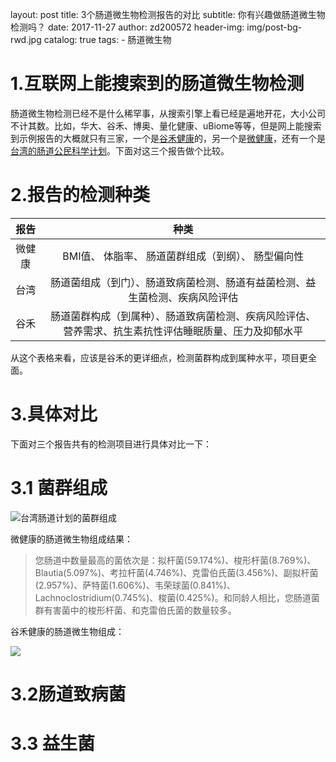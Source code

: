 layout:     post
title:     3个肠道微生物检测报告的对比
subtitle:     你有兴趣做肠道微生物检测吗？
date:     2017-11-27
author:     zd200572
header-img: img/post-bg-rwd.jpg
catalog: true
tags:
    - 肠道微生物

# 1.互联网上能搜索到的肠道微生物检测

肠道微生物检测已经不是什么稀罕事，从搜索引擎上看已经是遍地开花，大小公司不计其数。比如，华大、谷禾、博奥、量化健康、uBiome等等，但是网上能搜索到示例报告的大概就只有三家，一个是[谷禾健康](http://www.guhejk.com/example.php#comp)的，另一个是[微健康](http://www.wehealthgene.com/WeHealthGeneWx/index.php/Report/showReport?reportId=38394&dev=1&t=n1)，还有一个是[台湾的肠道公民科学计划](https://taiwangut.com/articles/13)。下面对这三个报告做个比较。

# 2.报告的检测种类

|  报告  |                    种类                    |
| :--: | :--------------------------------------: |
| 微健康  |       BMI值、 体脂率、 肠道菌群组成（到纲）、 肠型偏向性       |
|  台湾  |  肠道菌组成（到门）、肠道致病菌检测、肠道有益菌检测、益生菌检测、疾病风险评估  |
|  谷禾  | 肠道菌群构成（到属种）、肠道致病菌检测、疾病风险评估、营养需求、抗生素抗性评估睡眠质量、压力及抑郁水平 |

从这个表格来看，应该是谷禾的更详细点，检测菌群构成到属种水平，项目更全面。

# 3.具体对比

下面对三个报告共有的检测项目进行具体对比一下：

# 3.1 菌群组成

![台湾肠道计划的菌群组成](https://taiwangut.com/media/cba0851f-314e-489d-b7e0-3c6341c4c50e.jpg)

微健康的肠道微生物组成结果：

> 您肠道中数量最高的菌依次是：拟杆菌(59.174%)、梭形杆菌(8.769%)、Blautia(5.097%)、考拉杆菌(4.746%)、克雷伯氏菌(3.456%)、副拟杆菌(2.957%)、萨特菌(1.606%)、韦荣球菌(0.841%)、Lachnoclostridium(0.745%)、梭菌(0.425%)。和同龄人相比，您肠道菌群有害菌中的梭形杆菌、和克雷伯氏菌的数量较多。

谷禾健康的肠道微生物组成：

![](http://owxbk335s.bkt.clouddn.com/gut-report1.png)

# 3.2肠道致病菌 

#   3.3 益生菌

